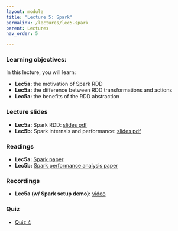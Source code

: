 ```yaml
---
layout: module
title: "Lecture 5: Spark"
permalink: /lectures/lec5-spark
parent: Lectures
nav_order: 5

---
```


### Learning objectives:

In this lecture, you will learn:

* **Lec5a:** the motivation of Spark RDD
* **Lec5a:** the difference between RDD transformations and actions
* **Lec5a:** the benefits of the RDD abstraction



### Lecture slides

* **Lec5a:** Spark RDD: [slides pdf](/ds5110-cs5501-spring24/assets/docs/lec5a-spark-rdd.pdf)
* **Lec5b:** Spark internals and performance: [slides pdf](/ds5110-cs5501-spring24/assets/docs/lec5b-spark-perf.pdf)



### Readings 

* **Lec5a:** [Spark paper](https://www.usenix.org/conference/nsdi12/technical-sessions/presentation/zaharia)
* **Lec5b:** [Spark performance analysis paper](https://www.usenix.org/conference/nsdi15/technical-sessions/presentation/ousterhout)



### Recordings

* **Lec5a (w/ Spark setup demo):** [video](https://edstem.org/us/courses/53518/discussion/4387847)



### Quiz

* [Quiz 4](https://forms.gle/nSaw5ZPK5piEv6X98)


